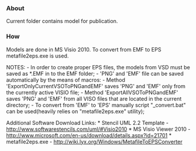 ### About
Current folder contains model for publication.

### How
Models are done in MS Visio 2010.
To convert from EMF to EPS metafile2eps.exe is used.

NOTES:
	-	In order to create proper EPS files, the models from VSD must be saved as *.EMF in to the EMF folder;
	-	'PNG' and 'EMF' file can be saved automatically by the means of macros:
		-	Method 'ExportOnlyCurrentVSOToPNGandEMF' saves 'PNG' and 'EMF' only from the currently active VISIO file;
		-	Method 'ExportAllVSOToPNGandEMF' saves 'PNG' and 'EMF' from all VISO files that are located in the current directory;
	-	To convert from 'EMF' to 'EPS' manually script "_convert.bat" can be used(heavily relies on "metafile2eps.exe" utility);

Additional Software Download Links:
	* Stencil UML 2.2 Template - http://www.softwarestencils.com/uml/#Visio2010
	* MS Visio Viewer 2010 - http://www.microsoft.com/en-us/download/details.aspx?id=21701
	* metafile2eps.exe 	-	http://wiki.lyx.org/Windows/MetafileToEPSConverter
